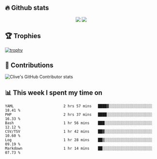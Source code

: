 ## &#128293; Github stats

<!-- GitHub Readme Streak Stats - https://github.com/DenverCoder1/github-readme-streak-stats -->
<p align="center">

<picture>
  <source 
    srcset="https://github-readme-stats.vercel.app/api?username=clivewalkden&count_private=true&show_icons=true&theme=darcula"
    media="(prefers-color-scheme: dark)"
  />
  <source
    srcset="https://github-readme-stats.vercel.app/api?username=clivewalkden&count_private=true&show_icons=true&theme=calm"
    media="(prefers-color-scheme: light), (prefers-color-scheme: no-preference)"
  />
  <img src="https://github-readme-stats.vercel.app/api?username=clivewalkden&count_private=true&show_icons=true&theme=darcula" />
</picture>

<a href="https://git.io/streak-stats" target="_blank">
  <img src="http://github-readme-streak-stats.herokuapp.com?user=clivewalkden&theme=darcula&date_format=j%20M%5B%20Y%5D" />
</a>

</p>

## &#127942; Trophies
[![trophy](https://github-profile-trophy.vercel.app/?username=clivewalkden&theme=onedark)](https://github.com/clivewalkden/github-profile-trophy)

## &#129309; Contributions
![Clive's GitHub Contributor stats](https://github-contributor-stats.vercel.app/api?username=clivewalkden)

## &#128202; This week I spent my time on
<!--START_SECTION:waka-->

```text
YAML                       2 hrs 57 mins   ████▓░░░░░░░░░░░░░░░░░░░░   18.41 %
PHP                        2 hrs 37 mins   ████░░░░░░░░░░░░░░░░░░░░░   16.33 %
Bash                       1 hr 56 mins    ███░░░░░░░░░░░░░░░░░░░░░░   12.12 %
CSV/TSV                    1 hr 42 mins    ██▓░░░░░░░░░░░░░░░░░░░░░░   10.60 %
Log                        1 hr 28 mins    ██▒░░░░░░░░░░░░░░░░░░░░░░   09.19 %
Markdown                   1 hr 14 mins    ██░░░░░░░░░░░░░░░░░░░░░░░   07.73 %
```

<!--END_SECTION:waka-->
